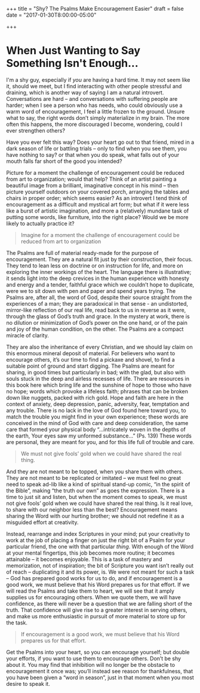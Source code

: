 +++
title = "Shy?  The Psalms Make Encouragement Easier"
draft = false
date = "2017-01-30T8:00:00-05:00"

+++

# When Just Wanting to Say Something Isn't Enough...

I'm a shy guy, especially if *you* are having a hard time. It may not seem like it, should we meet, but I find interacting with other people stressful and draining, which is another way of saying I am a natural introvert. Conversations are hard – and conversations with suffering people are harder; when I see a person who has needs, who could obviously use a warm word of encouragement, I feel a little frozen to the ground. Unsure what to say, the right words don’t simply materialize in my brain. The more often this happens, the more discouraged I become, wondering, could I ever strengthen others?

Have you ever felt this way? Does your heart go out to that friend, mired in a dark season of life or battling trials – only to find when you see them, you have nothing to say? or that when you do speak, what falls out of your mouth falls far short of the good you intended?

Picture for a moment the challenge of encouragement could be reduced from art to organization; would that help? Think of an artist painting a beautiful image from a brilliant, imaginative concept in his mind – then picture yourself outdoors on your covered porch, arranging the tables and chairs in proper order; which seems easier? As an introvert I tend think of encouragement as a difficult and mystical art form; but what if it were less like a burst of artistic imagination, and more a (relatively) mundane task of putting some words, like furniture, into the right place? Would we be more likely to actually practice it?

> Imagine for a moment the challenge of encouragement could be reduced from art to organization

The Psalms are full of material ready-made for the purpose of encouragement. They are a natural fit just by their construction, their focus. They tend to lean less on doctrine or on instruction for life, and more on exploring the inner workings of the heart. The language there is illustrative; it sends light into the deep crevices in the human experience with honesty and energy and a tender, faithful grace which we couldn’t hope to duplicate, were we to sit down with pen and paper and spend years trying. The Psalms are, after all, the word of God, despite their source straight from the experiences of a man; they are paradoxical in that sense - an undistorted, mirror-like reflection of our real life, read back to us in reverse as it were, through the glass of God’s truth and grace. In the mystery at work, there is no dilution or minimization of God’s power on the one hand, or of the pain and joy of the human condition, on the other. The Psalms are a compact miracle of clarity.

They are also the inheritance of every Christian, and we should lay claim on this enormous mineral deposit of material. For believers who want to encourage others, it’s our time to find a pickaxe and shovel, to find a suitable point of ground and start digging. The Psalms are meant for sharing, in good times but particularly in bad; with the glad, but also with souls stuck in the deep and airless recesses of life. There are resources in this book here which bring life and the sunshine of hope to those who have no hope; words which provoke a lifeless faith; phrases that can be broken down like nuggets, packed with rich gold. Hope and faith are here in the context of anxiety, deep depression, panic, adversity, fear, temptation and any trouble. There is no lack in the love of God found here toward you, to match the trouble you might find in your own experience; these words are conceived in the mind of God with care and deep consideration, the same care that formed your physical body “…intricately woven in the depths of the earth, Your eyes saw my unformed substance…” (Ps. 139) These words are personal, they are meant for you, and for this life full of trouble and care.

> We must not give fools’ gold when we could have shared the real thing.

And they are not meant to be topped, when you share them with others. They are not meant to be replicated or imitated – we must feel no great need to speak ad-lib like a kind of spiritual stand-up comic, “in the spirit of the Bible”, making “the truth our own” as goes the expression. There is a time to just sit and listen, but when the moment comes to speak, we must not give fools’ gold when we could have shared the real thing. Is it real love, to share with our neighbor less than the best? Encouragement means sharing the Word with our hurting brother; we should not redefine it as a misguided effort at creativity.

Instead, rearrange and index Scriptures in your mind; put your creativity to work at the job of placing a finger on just the right bit of a Psalm for your particular friend, the one with that particular *thing*. With enough of the Word at your mental fingertips, this job becomes more routine; it becomes attainable – it becomes enjoyable. This is a task of mastery and memorization, not of inspiration; the bit of Scripture you want isn’t really out of reach – duplicating it and its power, is. We were not meant for such a task – God has prepared good works for us to do, and if encouragement is a good work, we must believe that his Word prepares us for that effort. If we will read the Psalms and take them to heart, we will see that it amply supplies us for encouraging others. When we quote them, we will have confidence, as there will never be a question that we are falling short of the truth. That confidence will give rise to a greater interest in serving others, and make us more enthusiastic in pursuit of more material to store up for the task.

> If encouragement is a good work, we must believe that his Word prepares us for that effort.

Get the Psalms into your heart, so you can encourage yourself; but double your efforts, if you want to use them to encourage others. Don’t be shy about it. You may find that inhibition will no longer be the obstacle to encouragement it once was; you’ll instead see reason for thankfulness, that you have been given a “word in season”, just in that moment when you most desire to speak it.